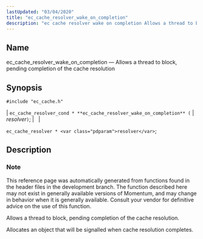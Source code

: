 ```yaml
---
lastUpdated: "03/04/2020"
title: "ec_cache_resolver_wake_on_completion"
description: "ec cache resolver wake on completion Allows a thread to block pending completion of the cache resolution ec cache resolver cond ec cache resolver wake on completion resolver ec cache resolver resolver This reference page was automatically generated from functions found in the header files in the development branch The..."
---
```


<a name="apis.ec_cache_resolver_wake_on_completion"></a> 
## Name

ec_cache_resolver_wake_on_completion — Allows a thread to block, pending completion of the cache resolution

## Synopsis

`#include "ec_cache.h"`

| `ec_cache_resolver_cond * **ec_cache_resolver_wake_on_completion** (` | <var class="pdparam">resolver</var>`)`; |   |

`ec_cache_resolver * <var class="pdparam">resolver</var>`;<a name="idp50973808"></a> 
## Description

### Note

This reference page was automatically generated from functions found in the header files in the development branch. The function described here may not exist in generally available versions of Momentum, and may change in behavior when it is generally available. Consult your vendor for definitive advice on the use of this function.

Allows a thread to block, pending completion of the cache resolution.

Allocates an object that will be signalled when cache resolution completes.